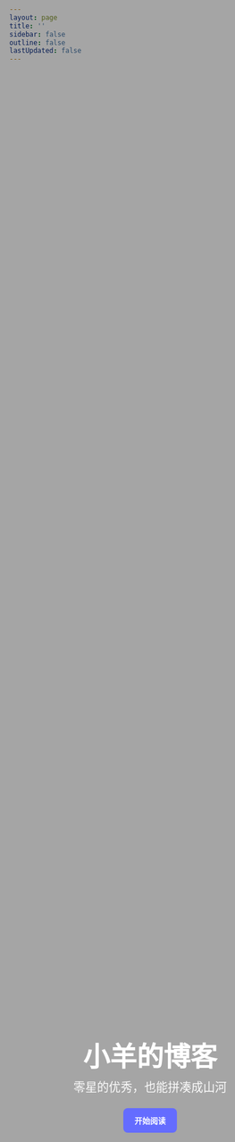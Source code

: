 ```yaml
---
layout: page
title: ''
sidebar: false
outline: false
lastUpdated: false
---
```


<section class="full-hero" role="img" aria-label="站点主视觉">
  <div class="hero-content">
    <h1>小羊的博客</h1>
    <p>零星的优秀，也能拼凑成山河</p>
    <a class="hero-btn" href="vue/vue3-响应式原理示例">开始阅读</a>
  </div>
</section>

<style>

/* 让内容突破文档容器，铺满全宽 */
.full-hero {
  position: fixed;
  inset: 0;
  width: 100svw;
  height: 100svh;
  display: grid;
  place-items: center;
  background-image: url('1.jpg'); /* 将图片放在 docs/public/hero.png */
  background-size: cover;
  background-position: center;
  overflow: hidden;
}

/* 半透明遮罩，提升文字可读性 */
.full-hero::after {
  content: '';
  position: absolute;
  inset: 0;
  background: rgba(0,0,0,0.35);
}

.hero-content {
  position: relative;
  z-index: 1;
  text-align: center;
  padding: 0 1.25rem;
  color: #fff;
  max-width: 900px;
}

.hero-content h1 {
  font-size: clamp(2rem, 5vw, 4rem);
  line-height: 1.1;
  margin: 0 0 0.75rem;
}

.hero-content p {
  font-size: clamp(1rem, 2.2vw, 1.375rem);
  opacity: 0.95;
  margin: 0 0 1.5rem;
}

.hero-btn {
  display: inline-block;
  padding: 0.75rem 1.25rem;
  border-radius: 8px;
  background: var(--vp-c-brand, #646cff);
  color: #fff;
  text-decoration: none;
  font-weight: 600;
  transition: transform .15s ease, opacity .15s ease;
}
.hero-btn:hover { transform: translateY(-1px); opacity: .95; }
</style>